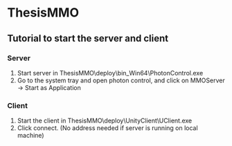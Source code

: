 # ThesisMMO

## Tutorial to start the server and client

### Server
1.	Start server in ThesisMMO\deploy\bin_Win64\PhotonControl.exe
2.	Go to the system tray and open photon control, and click on MMOServer -> Start as Application

### Client
1.	Start the client in ThesisMMO\deploy\UnityClient\UClient.exe
2.	Click connect. (No address needed if server is running on local machine)

